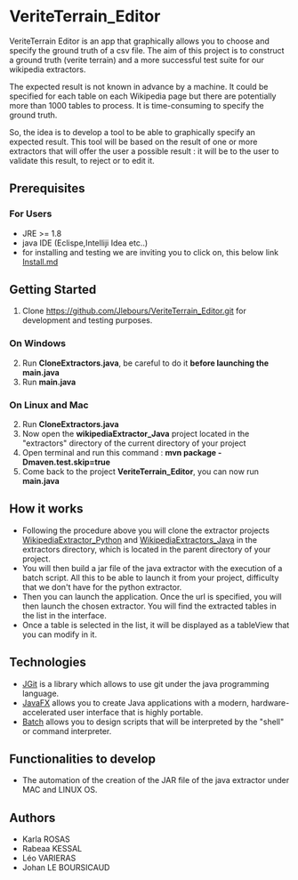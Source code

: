 # VeriteTerrain_Editor

VeriteTerrain Editor is an app that graphically allows you to choose and specify the ground truth of a csv file.
The aim of this project is to construct a ground truth (verite terrain) and a more successful test suite for our
wikipedia extractors.

The expected result is not known in advance by a machine. It could be specified for each table on each Wikipedia page
but there are potentially more than 1000 tables to process. It is time-consuming to specify the ground truth.

So, the idea is to develop a tool to be able to graphically specify an expected result.
This tool will be based on the result of one or more extractors that will offer the user a possible result :
it will be to the user to validate this result, to reject or to edit it.

## Prerequisites
### For Users
* JRE >= 1.8
* java IDE  (Eclispe,Intelliji Idea etc..)
* for installing and testing we are inviting you to click on, this below link
  [Install.md](https://github.com/Jlebours/VeriteTerrain_Editor/blob/master/INSTALL.md)

## Getting Started
1) Clone https://github.com/Jlebours/VeriteTerrain_Editor.git for development and testing purposes.
### On Windows
2) Run **CloneExtractors.java**, be careful to do it **before launching the main.java**
3) Run **main.java**
### On Linux and Mac
2) Run **CloneExtractors.java**
3) Now open the **wikipediaExtractor_Java** project located in the "extractors" directory of the current directory of your project
4) Open terminal and run this command : **mvn package -Dmaven.test.skip=true**
5) Come back to the project **VeriteTerrain_Editor**, you can now run **main.java**

## How it works
* Following the procedure above you will clone the extractor projects [WikipediaExtractor_Python](https://github.com/Jlebours/WikipediaExtractor_Python)
  and [WikipediaExtractors_Java](https://github.com/Jlebours/PDL_1920_groupe-7) in the extractors directory,
  which is located in the parent directory of your project.
* You will then build a jar file of the java extractor with the execution of a batch script. 
  All this to be able to launch it from your project, difficulty that we don't have for the python extractor.
* Then you can launch the application. Once the url is specified, you will then launch the chosen extractor.
  You will find the extracted tables in the list in the interface.
* Once a table is selected in the list, it will be displayed as a tableView that you can modify in it. 


## Technologies
* [JGit](https://git-scm.com/book/fr/v2/Annexe-B%3A-Embarquer-Git-dans-vos-applications-JGit) is a library 
  which allows to use git under the java programming language.
* [JavaFX](https://openjfx.io/openjfx-docs/) allows you to create Java applications with a modern, hardware-accelerated 
  user interface that is highly portable. 
* [Batch](https://windows.developpez.com/cours/ligne-commande/?page=page_24) allows you to design scripts 
  that will be interpreted by the "shell" or command interpreter.
  
## Functionalities to develop
* The automation of the creation of the JAR file of the java extractor under MAC and LINUX OS.

## Authors 
* Karla ROSAS
* Rabeaa KESSAL
* Léo VARIERAS
* Johan LE BOURSICAUD
  

  